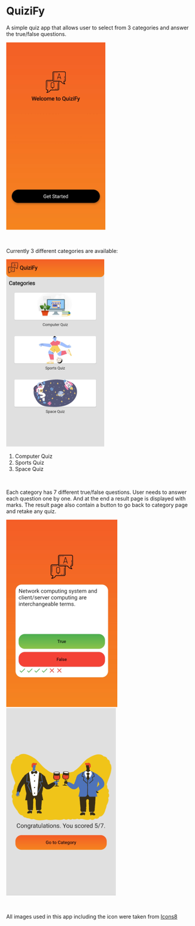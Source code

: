 # QuiziFy

A simple quiz app that allows user to select from 3 categories and answer the true/false questions.

<p>
  <img src='https://github.com/VisargD/QuiziFy/blob/master/Screenshots/getStarted.JPG' alt='Get Started page' height=500>
</p>
<br>
<p>Currently 3 different categories are available:</p>
<img src='https://github.com/VisargD/QuiziFy/blob/master/Screenshots/categories.JPG' alt='Category Page' height=500>
<ol>
  <li>Computer Quiz</li>
  <li>Sports Quiz</li>
  <li>Space Quiz</li>
</ol>
<br>
<p>Each category has 7 different true/false questions. User needs to answer each question one by one. And at the end a result page is displayed with marks. The result page also contain a button to go back to category page and retake any quiz.</p>
<p>
<img src='https://github.com/VisargD/QuiziFy/blob/master/Screenshots/question.JPG' alt='Question page' height=500>
<img src='https://github.com/VisargD/QuiziFy/blob/master/Screenshots/result%5B1%5D.jpg' alt='Result page' height=500>
</p>
<br>

<p>All images used in this app including the icon were taken from <a href="https://icons8.com/">Icons8</a></p>
 
  
